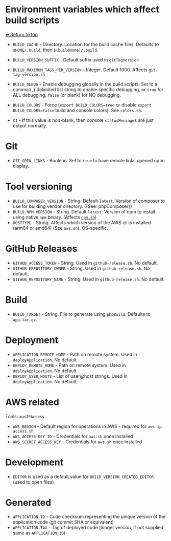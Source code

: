 # Environment variables which affect build scripts

[⬅ Return to top](index.md)

- `BUILD_CACHE` - Directory. Location for the build cache files. Defaults to `$HOME/.build`, then `$(buildHome)/.build`.
- `BUILD_VERSION_SUFFIX` - Default suffix used in `gitTagVersion`
- `BUILD_MAXIMUM_TAGS_PER_VERSION` - Integer. Default 1000. Affects `git-tag-version.sh`

- `BUILD_DEBUG` - Enable debugging globally in the build scripts. Set to a comma (`,`) delimited list string to enable
  specific debugging, or `true` for ALL debugging, `false` (or blank) for NO debugging.
- `BUILD_COLORS` - Force (`export BUILD_COLORS=true` or disable `export BUILD_COLORS=false` build and console colors).
  See `colors.sh`.
- `CI` - If this value is non-blank, then console `statusMessage`s are just output normally.

# Git

- `GIT_OPEN_LINKS` - Boolean. Set to `true` to have remote links opened upon display.

# Tool versioning

- `BUILD_COMPOSER_VERSION` - String. Default `latest`. Version of composer to use for building vendor directory. ({See:
  phpComposer})
- `BUILD_NPM_VERSION` - String. Default `latest`. Version of npm to install using native `npm` binary. (Affects [
  `npm.sh`](npm.md))
- `HOSTTYPE` - String. Affects which version of the AWS cli is installed (arm64 or amd64) (See `aws.sh`). OS-specific.

# GitHub Releases

- `GITHUB_ACCESS_TOKEN` - String. Used in `github-release.sh`. No default.
- `GITHUB_REPOSITORY_OWNER` - String. Used in `github-release.sh`. No default.
- `GITHUB_REPOSITORY_NAME` - String. Used in `github-release.sh`. No default.

# Build

- `BUILD_TARGET` - String. File to generate using `phpBuild`. Defaults to `app.tar.gz`.

# Deployment

- `APPLICATION_REMOTE_HOME` - Path on remote system. Used in `deployApplication`. No default.
- `DEPLOY_REMOTE_HOME` - Path on remote system. Used in `deployApplication`. No default.
- `DEPLOY_USER_HOSTS` - List of user@host strings. Used in `deployApplication`. No default.

# AWS related

Tools: `awsIPAccess`

- `AWS_REGION` - Default region for operations in AWS - required for `aws-ip-access.sh`
- `AWS_ACCESS_KEY_ID` - Credentials for `aws.sh` once installed
- `AWS_SECRET_ACCESS_KEY` - Credentials for `aws.sh` once installed

# Development

- `EDITOR` is used as a default value for `BUILD_VERSION_CREATED_EDITOR` (used to open files)

# Generated

- `APPLICATION_ID` - Code checksum representing the unique version of the application code (git commit SHA or
  equivalent)
- `APPLICATION_TAG` - Tag of deployed code (longer version, if not supplied same as `APPLICATION_ID`)
